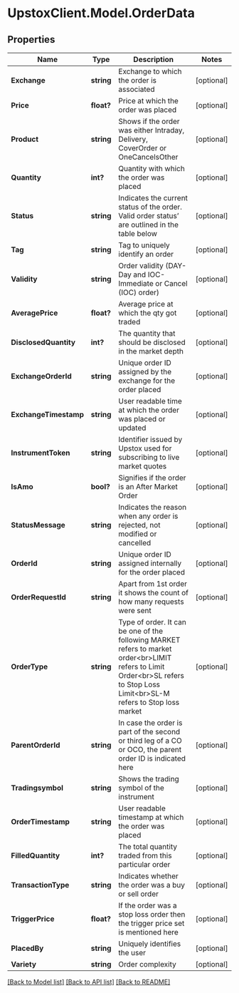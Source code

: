 # UpstoxClient.Model.OrderData
## Properties

Name | Type | Description | Notes
------------ | ------------- | ------------- | -------------
**Exchange** | **string** | Exchange to which the order is associated | [optional] 
**Price** | **float?** | Price at which the order was placed | [optional] 
**Product** | **string** | Shows if the order was either Intraday, Delivery, CoverOrder or OneCancelsOther | [optional] 
**Quantity** | **int?** | Quantity with which the order was placed | [optional] 
**Status** | **string** | Indicates the current status of the order. Valid order status’ are outlined in the table below | [optional] 
**Tag** | **string** | Tag to uniquely identify an order | [optional] 
**Validity** | **string** | Order validity (DAY- Day and IOC- Immediate or Cancel (IOC) order) | [optional] 
**AveragePrice** | **float?** | Average price at which the qty got traded | [optional] 
**DisclosedQuantity** | **int?** | The quantity that should be disclosed in the market depth | [optional] 
**ExchangeOrderId** | **string** | Unique order ID assigned by the exchange for the order placed | [optional] 
**ExchangeTimestamp** | **string** | User readable time at which the order was placed or updated | [optional] 
**InstrumentToken** | **string** | Identifier issued by Upstox used for subscribing to live market quotes | [optional] 
**IsAmo** | **bool?** | Signifies if the order is an After Market Order | [optional] 
**StatusMessage** | **string** | Indicates the reason when any order is rejected, not modified or cancelled | [optional] 
**OrderId** | **string** | Unique order ID assigned internally for the order placed | [optional] 
**OrderRequestId** | **string** | Apart from 1st order it shows the count of how many requests were sent | [optional] 
**OrderType** | **string** | Type of order. It can be one of the following MARKET refers to market order&lt;br&gt;LIMIT refers to Limit Order&lt;br&gt;SL refers to Stop Loss Limit&lt;br&gt;SL-M refers to Stop loss market | [optional] 
**ParentOrderId** | **string** | In case the order is part of the second or third leg of a CO or OCO, the parent order ID is indicated here | [optional] 
**Tradingsymbol** | **string** | Shows the trading symbol of the instrument | [optional] 
**OrderTimestamp** | **string** | User readable timestamp at which the order was placed | [optional] 
**FilledQuantity** | **int?** | The total quantity traded from this particular order | [optional] 
**TransactionType** | **string** | Indicates whether the order was a buy or sell order | [optional] 
**TriggerPrice** | **float?** | If the order was a stop loss order then the trigger price set is mentioned here | [optional] 
**PlacedBy** | **string** | Uniquely identifies the user | [optional] 
**Variety** | **string** | Order complexity | [optional] 

[[Back to Model list]](../README.md#documentation-for-models) [[Back to API list]](../README.md#documentation-for-api-endpoints) [[Back to README]](../README.md)

